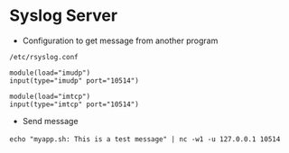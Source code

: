# Syslog Server 

* Configuration to get message from another program

```/etc/rsyslog.conf```

    module(load="imudp")
    input(type="imudp" port="10514")

    module(load="imtcp")
    input(type="imtcp" port="10514")

* Send message

‍‍```echo "myapp.sh: This is a test message" | nc -w1 -u 127.0.0.1 10514```
